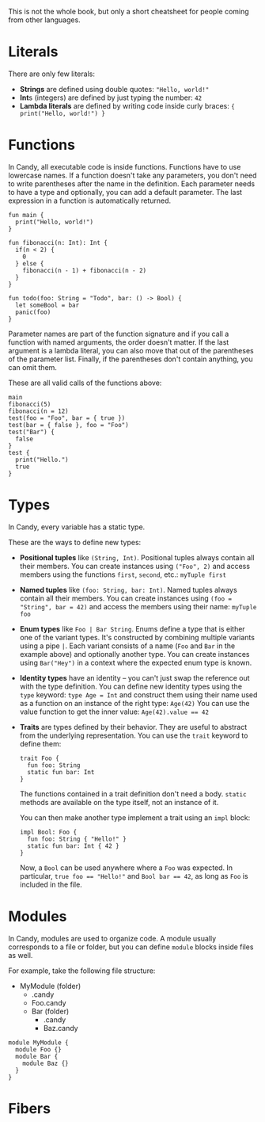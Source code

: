 This is not the whole book, but only a short cheatsheet for people coming from other languages.

# Literals

There are only few literals:

* **Strings** are defined using double quotes: `"Hello, world!"`
* **Int**s (integers) are defined by just typing the number: `42`
* **Lambda literals** are defined by writing code inside curly braces: `{ print("Hello, world!") }`

# Functions

In Candy, all executable code is inside functions.
Functions have to use lowercase names.
If a function doesn't take any parameters, you don't need to write parentheses after the name in the definition.
Each parameter needs to have a type and optionally, you can add a default parameter.
The last expression in a function is automatically returned.

```
fun main {
  print("Hello, world!")
}

fun fibonacci(n: Int): Int {
  if(n < 2) {
    0
  } else {
    fibonacci(n - 1) + fibonacci(n - 2)
  }
}

fun todo(foo: String = "Todo", bar: () -> Bool) {
  let someBool = bar
  panic(foo)
}
```

Parameter names are part of the function signature and if you call a function with named arguments, the order doesn't matter.
If the last argument is a lambda literal, you can also move that out of the parentheses of the parameter list.
Finally, if the parentheses don't contain anything, you can omit them.

These are all valid calls of the functions above:

```
main
fibonacci(5)
fibonacci(n = 12)
test(foo = "Foo", bar = { true })
test(bar = { false }, foo = "Foo")
test("Bar") {
  false
}
test {
  print("Hello.")
  true
}
```

# Types

In Candy, every variable has a static type.

These are the ways to define new types:

* **Positional tuples** like `(String, Int)`.
  Positional tuples always contain all their members.
  You can create instances using `("Foo", 2)` and access members using the functions `first`, `second`, etc.: `myTuple first`
* **Named tuples** like `(foo: String, bar: Int)`.
  Named tuples always contain all their members.
  You can create instances using `(foo = "String", bar = 42)` and access the members using their name: `myTuple foo`
* **Enum types** like `Foo | Bar String`.
  Enums define a type that is either one of the variant types.
  It's constructed by combining multiple variants using a pipe `|`.
  Each variant consists of a name (`Foo` and `Bar` in the example above) and optionally another type.
  You can create instances using `Bar("Hey")` in a context where the expected enum type is known.
* **Identity types** have an identity – you can't just swap the reference out with the type definition.
  You can define new identity types using the `type` keyword: `type Age = Int` and construct them using their name used as a function on an instance of the right type: `Age(42)`
  You can use the value function to get the inner value: `Age(42).value == 42`
* **Traits** are types defined by their behavior.
  They are useful to abstract from the underlying representation.
  You can use the `trait` keyword to define them:
  ```
  trait Foo {
    fun foo: String
    static fun bar: Int
  }
  ```
  The functions contained in a trait definition don't need a body.
  `static` methods are available on the type itself, not an instance of it.
  
  You can then make another type implement a trait using an `impl` block:
  ```
  impl Bool: Foo {
    fun foo: String { "Hello!" }
    static fun bar: Int { 42 }
  }
  ```
  Now, a `Bool` can be used anywhere where a `Foo` was expected.
  In particular, `true foo == "Hello!"` and `Bool bar == 42`, as long as `Foo` is included in the file.

# Modules

In Candy, modules are used to organize code.
A module usually corresponds to a file or folder, but you can define `module` blocks inside files as well.

For example, take the following file structure:

* MyModule (folder)
  * .candy
  * Foo.candy
  * Bar (folder)
    * .candy
    * Baz.candy

```
module MyModule {
  module Foo {}
  module Bar {
    module Baz {}
  }
}
```

# Fibers
